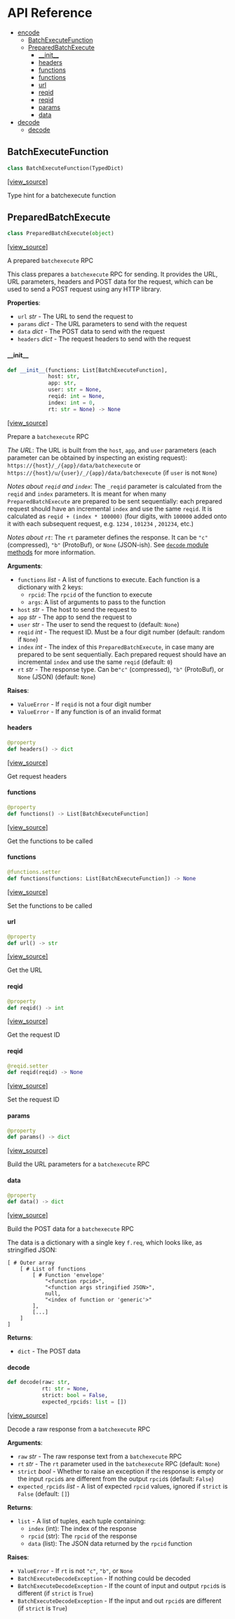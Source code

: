 # API Reference

* [encode](#encode)
  * [BatchExecuteFunction](#encode.BatchExecuteFunction)
  * [PreparedBatchExecute](#encode.PreparedBatchExecute)
    * [\_\_init\_\_](#encode.PreparedBatchExecute.__init__)
    * [headers](#encode.PreparedBatchExecute.headers)
    * [functions](#encode.PreparedBatchExecute.functions)
    * [functions](#encode.PreparedBatchExecute.functions)
    * [url](#encode.PreparedBatchExecute.url)
    * [reqid](#encode.PreparedBatchExecute.reqid)
    * [reqid](#encode.PreparedBatchExecute.reqid)
    * [params](#encode.PreparedBatchExecute.params)
    * [data](#encode.PreparedBatchExecute.data)
* [decode](#decode)
  * [decode](#decode.decode)

## BatchExecuteFunction

```python
class BatchExecuteFunction(TypedDict)
```

[[view_source]](https://github.com/pndurette/pybatchexecute/blob/da15db31aa92ab31e5502ac8a06c3153427712d1/pybatchexecute/encode.py#L8)

Type hint for a batchexecute function

## PreparedBatchExecute

```python
class PreparedBatchExecute(object)
```

[[view_source]](https://github.com/pndurette/pybatchexecute/blob/da15db31aa92ab31e5502ac8a06c3153427712d1/pybatchexecute/encode.py#L15)

A prepared ``batchexecute`` RPC

This class prepares a ``batchexecute`` RPC for sending.
It provides the URL, URL parameters, headers and POST data for the request,
which can be used to send a POST request using any HTTP library.

**Properties**:
  * ``url`` _str_ - The URL to send the request to
  * ``params`` _dict_ - The URL parameters to send with the request
  * ``data`` _dict_ - The POST data to send with the request
  * ``headers`` _dict_ -  The request headers to send with the request

#### \_\_init\_\_

```python
def __init__(functions: List[BatchExecuteFunction],
             host: str,
             app: str,
             user: str = None,
             reqid: int = None,
             index: int = 0,
             rt: str = None) -> None
```

[[view_source]](https://github.com/pndurette/pybatchexecute/blob/da15db31aa92ab31e5502ac8a06c3153427712d1/pybatchexecute/encode.py#L30)

Prepare a ``batchexecute`` RPC

_The URL_: The URL is built from the ``host``, ``app``, and ``user`` parameters
(each parameter can be obtained by inspecting an existing request):
``https://{host}/_/{app}/data/batchexecute`` or
``https://{host}/u/{user}/_/{app}/data/batchexecute`` (if ``user`` is not ``None``)

_Notes about ``reqid`` and ``index``_:
The ``_reqid`` parameter is calculated from the ``reqid`` and ``index`` parameters.
It is meant for when many ``PreparedBatchExecute`` are prepared to be sent sequentially:
each prepared request should have an incremental ``index`` and use the same ``reqid``.
It is calculated as ``reqid + (index * 100000)`` (four digits, with ``100000`` added
onto it with each subsequent request, e.g. ``1234`` , ``101234`` , ``201234``, etc.)

_Notes about ``rt``_:
The ``rt`` parameter defines the response. It can be ``"c"`` (compressed),
``"b"`` (ProtoBuf), or ``None`` (JSON-ish). See [``decode`` module methods](#decode)
for more information.

**Arguments**:

- `functions` _list_ - A list of functions to execute. Each function is a dictionary with 2 keys:
  * ``rpcid``: The ``rpcid`` of the function to execute
  * ``args``: A list of arguments to pass to the function
- `host` _str_ - The host to send the request to
- `app` _str_ - The app to send the request to
- `user` _str_ - The user to send the request to (default: ``None``)
- `reqid` _int_ - The request ID. Must be a four digit number (default: random if ``None``)
- `index` _int_ - The index of this ``PreparedBatchExecute``, in case many are prepared to
  be sent sequentially. Each prepared request should have an incremental ``index``
  and use the same ``reqid`` (default: ``0``)
- `rt` _str_ - The response type. Can be``"c"`` (compressed),
  ``"b"`` (ProtoBuf), or ``None`` (JSON) (default: ``None``)
  

**Raises**:

- `ValueError` - If ``reqid`` is not a four digit number
- `ValueError` - If any function is of an invalid format

#### headers

```python
@property
def headers() -> dict
```

[[view_source]](https://github.com/pndurette/pybatchexecute/blob/da15db31aa92ab31e5502ac8a06c3153427712d1/pybatchexecute/encode.py#L92)

Get request headers

#### functions

```python
@property
def functions() -> List[BatchExecuteFunction]
```

[[view_source]](https://github.com/pndurette/pybatchexecute/blob/da15db31aa92ab31e5502ac8a06c3153427712d1/pybatchexecute/encode.py#L99)

Get the functions to be called

#### functions

```python
@functions.setter
def functions(functions: List[BatchExecuteFunction]) -> None
```

[[view_source]](https://github.com/pndurette/pybatchexecute/blob/da15db31aa92ab31e5502ac8a06c3153427712d1/pybatchexecute/encode.py#L104)

Set the functions to be called

#### url

```python
@property
def url() -> str
```

[[view_source]](https://github.com/pndurette/pybatchexecute/blob/da15db31aa92ab31e5502ac8a06c3153427712d1/pybatchexecute/encode.py#L117)

Get the URL

#### reqid

```python
@property
def reqid() -> int
```

[[view_source]](https://github.com/pndurette/pybatchexecute/blob/da15db31aa92ab31e5502ac8a06c3153427712d1/pybatchexecute/encode.py#L125)

Get the request ID

#### reqid

```python
@reqid.setter
def reqid(reqid) -> None
```

[[view_source]](https://github.com/pndurette/pybatchexecute/blob/da15db31aa92ab31e5502ac8a06c3153427712d1/pybatchexecute/encode.py#L130)

Set the request ID

#### params

```python
@property
def params() -> dict
```

[[view_source]](https://github.com/pndurette/pybatchexecute/blob/da15db31aa92ab31e5502ac8a06c3153427712d1/pybatchexecute/encode.py#L140)

Build the URL parameters for a ``batchexecute`` RPC

#### data

```python
@property
def data() -> dict
```

[[view_source]](https://github.com/pndurette/pybatchexecute/blob/da15db31aa92ab31e5502ac8a06c3153427712d1/pybatchexecute/encode.py#L154)

Build the POST data for a ``batchexecute`` RPC

The data is a dictionary with a single key ``f.req``,
which looks like, as stringified JSON:


```
[ # Outer array
    [ # List of functions
        [ # Function 'envelope'
            "<function rpcid>",
            "<function args stringified JSON>",
            null,
            "<index of function or 'generic'>"
        ],
        [...]
    ]
]
```

**Returns**:

- `dict` - The POST data

#### decode

```python
def decode(raw: str,
           rt: str = None,
           strict: bool = False,
           expected_rpcids: list = [])
```

[[view_source]](https://github.com/pndurette/pybatchexecute/blob/da15db31aa92ab31e5502ac8a06c3153427712d1/pybatchexecute/decode.py#L194)

Decode a raw response from a ``batchexecute`` RPC

**Arguments**:

- `raw` _str_ - The raw response text from a ``batchexecute`` RPC
- `rt` _str_ - The ``rt`` parameter used in the ``batchexecute`` RPC (default: ``None``)
- `strict` _bool_ - Whether to raise an exception if the response is empty
  or the input ``rpcid``s are different from the output ``rpcid``s (default: ``False``)
- `expected_rpcids` _list_ - A list of expected ``rpcid`` values,
  ignored if ``strict`` is ``False`` (default: ``[]``)
  

**Returns**:

- `list` - A list of tuples, each tuple containing:
  * ``index`` (int): The index of the response
  * ``rpcid`` (str): The ``rpcid`` of the response
  * ``data`` (list): The JSON data returned by the ``rpcid`` function
  

**Raises**:

- `ValueError` - If ``rt`` is not ``"c"``, ``"b"``, or ``None``
- `BatchExecuteDecodeException` - If nothing could be decoded
- `BatchExecuteDecodeException` - If the count of input and output ``rpcid``s is different
  (if ``strict`` is ``True``)
- `BatchExecuteDecodeException` - If the input and out ``rpcid``s are different
  (if ``strict`` is ``True``)

